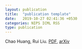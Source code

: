 ```yaml
---
layout: publication
title:  "publication template"
date:   2019-10-27 02:41:36 +0530
categories: NIPS ICML RSS 
type: publication
---
```

Chao Huang, Rui Liu. [PDF][PDF], [arXiv][arXiv]

[PDF]: https://github.com/ChaoHuang-CH
[arXiv]: https://github.com/ChaoHuang-CH
